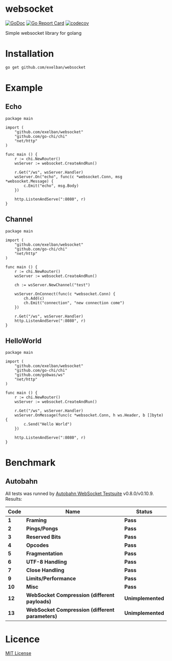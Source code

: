 # websocket
[![GoDoc](http://img.shields.io/badge/go-documentation-blue.svg?style=flat-square)](http://godoc.org/github.com/exelban/websocket)
[![Go Report Card](https://goreportcard.com/badge/github.com/exelban/websocket)](https://goreportcard.com/report/github.com/exelban/websocket)
[![codecov](https://codecov.io/gh/exelban/websocket/branch/master/graph/badge.svg)](https://codecov.io/gh/exelban/websocket)

Simple websocket library for golang

# Installation
```bash
go get github.com/exelban/websocket
```

# Example
## Echo
```golang
package main

import (
	"github.com/exelban/websocket"
	"github.com/go-chi/chi"
	"net/http"
)

func main () {
	r := chi.NewRouter()
	wsServer := websocket.CreateAndRun()

	r.Get("/ws", wsServer.Handler)
	wsServer.On("echo", func(c *websocket.Conn, msg *websocket.Message) {
		c.Emit("echo", msg.Body)
	})

	http.ListenAndServe(":8080", r)
}
```

## Channel
```golang
package main

import (
	"github.com/exelban/websocket"
	"github.com/go-chi/chi"
	"net/http"
)

func main () {
	r := chi.NewRouter()
	wsServer := websocket.CreateAndRun()

	ch := wsServer.NewChannel("test")

	wsServer.OnConnect(func(c *websocket.Conn) {
		ch.Add(c)
		ch.Emit("connection", "new connection come")
	})

	r.Get("/ws", wsServer.Handler)
	http.ListenAndServe(":8080", r)
}
```

## HelloWorld
```golang
package main

import (
	"github.com/exelban/websocket"
	"github.com/go-chi/chi"
	"github.com/gobwas/ws"
	"net/http"
)

func main () {
	r := chi.NewRouter()
	wsServer := websocket.CreateAndRun()

	r.Get("/ws", wsServer.Handler)
	wsServer.OnMessage(func(c *websocket.Conn, h ws.Header, b []byte) {
		c.Send("Hello World")
	})

	http.ListenAndServe(":8080", r)
}
```

# Benchmark
## Autobahn
All tests was runned by [Autobahn WebSocket Testsuite](https://crossbar.io/autobahn/) v0.8.0/v0.10.9.
Results:

**Code** | **Name** | **Status**
--- | --- | ---
**1** | **Framing** | **Pass**
**2** | **Pings/Pongs** | **Pass**
**3** | **Reserved Bits** | **Pass**
**4** | **Opcodes** | **Pass**
**5** | **Fragmentation** | **Pass**
**6** | **UTF-8 Handling** | **Pass**
**7** | **Close Handling** | **Pass**
**9** | **Limits/Performance** | **Pass**
**10** | **Misc** | **Pass**
**12** | **WebSocket Compression (different payloads)** | **Unimplemented**
**13** | **WebSocket Compression (different parameters)** | **Unimplemented**


# Licence
[MIT License](https://github.com/exelban/websocket/blob/master/LICENSE)
